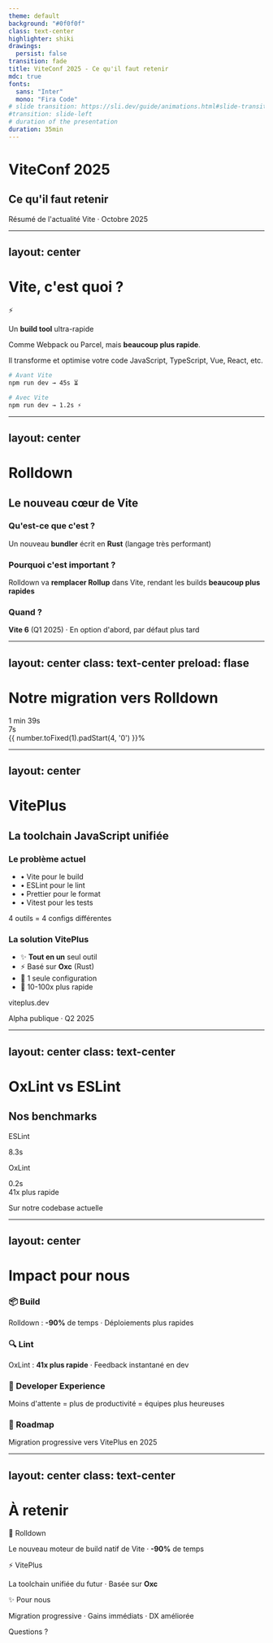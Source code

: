 ```yaml
---
theme: default
background: "#0f0f0f"
class: text-center
highlighter: shiki
drawings:
  persist: false
transition: fade
title: ViteConf 2025 - Ce qu'il faut retenir
mdc: true
fonts:
  sans: "Inter"
  mono: "Fira Code"
# slide transition: https://sli.dev/guide/animations.html#slide-transitions
#transition: slide-left
# duration of the presentation
duration: 35min
---
```


# ViteConf 2025

## Ce qu'il faut retenir

<div class="opacity-70 text-sm mt-8">
Résumé de l'actualité Vite · Octobre 2025
</div>

<!--
**SPEAKER NOTES - Slide 1 (30s)**

Bonjour à tous ! Il y a 3 semaines, j'ai eu la chance de participer à la ViteConf 2025. 

Pour ceux qui ne connaissent pas Vite, je vais rapidement vous expliquer ce que c'est, puis on verra les annonces majeures qui vont impacter notre façon de développer dans les prochains mois.

La présentation dure 6 minutes, on va rester concis et concret.
-->

---
layout: center
---

# Vite, c'est quoi ?

<div class="grid grid-cols-2 gap-12 mt-12 items-center">

<div class="text-left space-y-4">

<div v-click="1">
<div class="text-4xl font-bold bg-gradient-to-r from-violet-400 to-yellow-400 bg-clip-text text-transparent">
⚡️
</div>
<p class="text-xl opacity-90">Un <strong>build tool</strong> ultra-rapide</p>
</div>

<div v-click="2" class="text-lg opacity-80 leading-relaxed">
<p>Comme Webpack ou Parcel, mais <strong>beaucoup plus rapide</strong>.</p>
</div>

<div v-click="3" class="text-lg opacity-80 leading-relaxed">
<p>Il transforme et optimise votre code JavaScript, TypeScript, Vue, React, etc.</p>
</div>

</div>

<div v-click="4" class="text-left">

```bash
# Avant Vite
npm run dev → 45s ⏳

# Avec Vite
npm run dev → 1.2s ⚡️
```

</div>

</div>

<!--
**SPEAKER NOTES - Slide 2 (30s)**

Alors Vite, pour faire simple : c'est un build tool. 

Vous savez, les outils qui prennent votre code source et le transforment pour qu'il fonctionne dans le navigateur. Comme Webpack que certains connaissent peut-être.

La différence ? Vite est BEAUCOUP plus rapide.

Concrètement : là où un projet mettait 45 secondes à démarrer en développement, avec Vite c'est 1 seconde. 

C'est cette rapidité qui a fait exploser son adoption - aujourd'hui, c'est devenu le standard pour les nouveaux projets web.

Et les annonces de cette ViteConf rendent Vite encore plus rapide.
-->

---
layout: center
---

# Rolldown

## Le nouveau cœur de Vite

<div class="mt-12 space-y-8">

<div v-click="1" class="text-left max-w-3xl mx-auto">
<h3 class="text-2xl font-bold mb-4 text-violet-400">Qu'est-ce que c'est ?</h3>
<p class="text-xl opacity-90 leading-relaxed">
Un nouveau <strong>bundler</strong> écrit en <strong>Rust</strong> (langage très performant)
</p>
</div>

<div v-click="2" class="text-left max-w-3xl mx-auto">
<h3 class="text-2xl font-bold mb-4 text-yellow-400">Pourquoi c'est important ?</h3>
<p class="text-xl opacity-90 leading-relaxed">
Rolldown va <strong>remplacer Rollup</strong> dans Vite, rendant les builds <strong>beaucoup plus rapides</strong>
</p>
</div>

<div v-click="3" class="text-left max-w-3xl mx-auto">
<h3 class="text-2xl font-bold mb-4 text-green-400">Quand ?</h3>
<p class="text-xl opacity-90 leading-relaxed">
<strong>Vite 6</strong> (Q1 2025) · En option d'abord, par défaut plus tard
</p>
</div>

</div>

<!--
**SPEAKER NOTES - Slide 3 (45s)**

Première grosse annonce : Rolldown.

Alors, techniquement parlant, Rolldown c'est un bundler - un outil qui prend tous vos fichiers JavaScript et les assemble intelligemment. Aujourd'hui Vite utilise Rollup pour ça.

La nouveauté ? Rolldown est réécrit en Rust. Pour vous donner une idée, Rust c'est un langage utilisé quand on veut des performances maximales - comme dans les navigateurs web ou les systèmes d'exploitation.

Résultat : Rolldown est BEAUCOUP plus rapide que Rollup.

Rolldown va progressivement remplacer Rollup dans Vite. Dès Vite 6 début 2025, on pourra l'activer. Et ensuite il deviendra le choix par défaut.

Spoiler : on l'a déjà testé chez nous, et les résultats sont impressionnants.
-->

---
layout: center
class: text-center
preload: flase
---

# Notre migration vers Rolldown

<div class="flex mt-16 space-y-12">

<div class="text-2xl font-bold opacity-60">
1 min 39s
</div>

<div v-click="1" class="text-3xl font-bold bg-gradient-to-r from-violet-400 to-yellow-400 bg-clip-text text-transparent animate-pulse">
7s
</div>

<div v-click="2" @after-enter="() => $refs.animNumber?.start()">
  <AnimateNumber ref="animNumber" v-slot="{ number, target }" :value="97.4" :duration="500" :start-on-mount="false">
     <div text-7xl font-mono font-bold text-gradient :style="{ transform: `scale(${1 + (number / target / 4)})` }">{{ number.toFixed(1).padStart(4, '0') }}%</div>
   </AnimateNumber>
</div>

</div>

<!--
**SPEAKER NOTES - Slide 4 (45s)**

Alors, on a testé Rolldown sur notre codebase.

Temps de build AVANT : 1 minute 39 secondes.

Temps de build APRÈS : 7 secondes.

Ça nous fait un gain de 90% sur les temps de build.

Concrètement, qu'est-ce que ça change ? 

Pour les développeurs : vous itérez plus vite. Vous faites un changement, vous testez, c'est quasi-instantané.

Pour les déploiements : on gagne presque 2 minutes par build. Sur une journée avec 50 déploiements, c'est 1h30 de gagnée juste sur les builds.

Et ça, c'est juste avec Rolldown. Il y a encore mieux.
-->

---
layout: center
---

# VitePlus

## La toolchain JavaScript unifiée

<div class="mt-8 grid grid-cols-2 gap-8">

<div class="text-left space-y-6">

<div v-click="1">
<h3 class="text-2xl font-bold text-violet-400 mb-3">Le problème actuel</h3>
<ul class="text-lg space-y-2 opacity-90">
<li>• Vite pour le build</li>
<li>• ESLint pour le lint</li>
<li>• Prettier pour le format</li>
<li>• Vitest pour les tests</li>
</ul>
<p class="text-sm opacity-60 mt-3">4 outils = 4 configs différentes</p>
</div>

</div>

<div class="text-left space-y-6">

<div v-click="2">
<h3 class="text-2xl font-bold text-yellow-400 mb-3">La solution VitePlus</h3>
<ul class="text-lg space-y-2 opacity-90">
<li>✨ <strong>Tout en un</strong> seul outil</li>
<li>⚡️ Basé sur <strong>Oxc</strong> (Rust)</li>
<li>🎯 1 seule configuration</li>
<li>🚀 10-100x plus rapide</li>
</ul>
</div>

<div v-click="3" class="mt-8 p-4 bg-violet-500 bg-opacity-10 rounded-lg border border-violet-500 border-opacity-30">
<p class="text-sm font-bold text-violet-300">viteplus.dev</p>
<p class="text-xs opacity-70 mt-1">Alpha publique · Q2 2025</p>
</div>

</div>

</div>

<!--
**SPEAKER NOTES - Slide 5 (60s)**

Et maintenant, l'annonce la plus importante de la ViteConf : VitePlus.

Aujourd'hui, pour développer, on utilise plein d'outils différents :
- Vite pour builder le projet
- ESLint pour vérifier la qualité du code
- Prettier pour formater le code
- Vitest pour les tests
Chacun avec sa configuration, sa manière de fonctionner.

VitePlus, c'est la vision de tout unifier en un seul outil, ultra-rapide.

C'est basé sur Oxc - une suite d'outils nouvelle génération écrite en Rust. Oxc inclut notamment OxLint et OxFmt, qui remplacent ESLint et Prettier.

L'avantage ? Imaginez : 
- Une seule configuration au lieu de 4
- Un seul outil à maintenir
- Et surtout : 10 à 100 fois plus rapide

VitePlus sera en alpha publique début 2025, et progressivement il va devenir LE standard pour le développement JavaScript.

On est déjà en train de tester les composants Oxc chez nous.
-->

---
layout: center
class: text-center
---

# OxLint vs ESLint

## Nos benchmarks

<div class="mt-12 grid grid-cols-2 gap-16 max-w-4xl mx-auto">

<div>
<p class="text-sm opacity-60 uppercase tracking-wider mb-4">ESLint</p>
<div class="text-7xl font-bold opacity-40">
8.3s
</div>
</div>

<div v-click="1">
<p class="text-sm opacity-60 uppercase tracking-wider mb-4">OxLint</p>
<div class="text-7xl font-bold bg-gradient-to-r from-green-400 to-yellow-400 bg-clip-text text-transparent">
0.2s
</div>
</div>

</div>

<div v-click="2" class="mt-16">
<div class="text-5xl font-bold text-green-400">
41x plus rapide
</div>
<p class="text-lg opacity-70 mt-4">Sur notre codebase actuelle</p>
</div>

<!--
**SPEAKER NOTES - Slide 6 (45s)**

Alors, OxLint c'est le remplaçant moderne de ESLint. On l'a testé sur notre code.

Résultats : 
- ESLint prenait 8,3 secondes pour analyser notre code
- OxLint : 0,2 seconde

Ça fait 41 fois plus rapide.

Pourquoi c'est important ? 

Pour les devs : votre éditeur vous montre les erreurs en temps réel, sans lag.

Pour la CI : on peut linter plus souvent sans ralentir les pipelines.

Et OxLint détecte plus de problèmes qu'ESLint - il implémente les règles de TypeScript ESLint nativement.

Pareil pour OxFmt qui remplace Prettier : même différence de performance.
-->

---
layout: center
---

# Impact pour nous

<div class="mt-12 max-w-4xl mx-auto text-left space-y-8">

<div v-click="1" class="p-6 bg-violet-500 bg-opacity-10 rounded-xl border-l-4 border-violet-400">
<h3 class="text-2xl font-bold mb-3 text-violet-300">📦 Build</h3>
<p class="text-lg opacity-90">Rolldown : <strong>-90%</strong> de temps · Déploiements plus rapides</p>
</div>

<div v-click="2" class="p-6 bg-yellow-500 bg-opacity-10 rounded-xl border-l-4 border-yellow-400">
<h3 class="text-2xl font-bold mb-3 text-yellow-300">🔍 Lint</h3>
<p class="text-lg opacity-90">OxLint : <strong>41x plus rapide</strong> · Feedback instantané en dev</p>
</div>

<div v-click="3" class="p-6 bg-green-500 bg-opacity-10 rounded-xl border-l-4 border-green-400">
<h3 class="text-2xl font-bold mb-3 text-green-300">🎯 Developer Experience</h3>
<p class="text-lg opacity-90">Moins d'attente = plus de productivité = équipes plus heureuses</p>
</div>

<div v-click="4" class="p-6 bg-blue-500 bg-opacity-10 rounded-xl border-l-4 border-blue-400">
<h3 class="text-2xl font-bold mb-3 text-blue-300">🚀 Roadmap</h3>
<p class="text-lg opacity-90">Migration progressive vers VitePlus en 2025</p>
</div>

</div>

<!--
**SPEAKER NOTES - Slide 7 (45s)**

Alors concrètement, qu'est-ce qu'on retient pour nous ?

Sur le BUILD : avec Rolldown, on divise par 10 nos temps de build. Ça impacte directement nos déploiements et notre vélocité de développement.

Sur le LINT : OxLint est 41 fois plus rapide. Ça veut dire moins d'attente, moins de friction, des feedbacks quasi-instantanés dans l'éditeur.

Sur la DEVELOPER EXPERIENCE globale : tous ces gains s'accumulent. Quand vous attendez moins, vous itérez plus vite, vous êtes moins frustrés, vous êtes plus productifs.

Et sur notre ROADMAP : on va migrer progressivement vers ces outils en 2025. Rolldown est déjà testé et prêt. VitePlus arrivera en milieu d'année.

L'écosystème JavaScript est en train de connaître une refonte majeure de ses outils fondamentaux. Et c'est une excellente nouvelle pour nous tous.
-->

---
layout: center
class: text-center
---

# À retenir

<div class="mt-16 max-w-3xl mx-auto space-y-8">

<div v-click="1" class="text-3xl font-bold">
🚀 <span class="bg-gradient-to-r from-violet-400 to-yellow-400 bg-clip-text text-transparent">Rolldown</span>
</div>
<p v-click="1" class="text-xl opacity-80">Le nouveau moteur de build natif de Vite · <strong>-90%</strong> de temps</p>

<div v-click="2" class="text-3xl font-bold mt-8">
⚡️ <span class="bg-gradient-to-r from-yellow-400 to-green-400 bg-clip-text text-transparent">VitePlus</span>
</div>
<p v-click="2" class="text-xl opacity-80">La toolchain unifiée du futur · Basée sur <strong>Oxc</strong></p>

<div v-click="3" class="text-3xl font-bold mt-8">
✨ <span class="bg-gradient-to-r from-green-400 to-blue-400 bg-clip-text text-transparent">Pour nous</span>
</div>
<p v-click="3" class="text-xl opacity-80">Migration progressive · Gains immédiats · DX améliorée</p>

</div>

<div v-click="4" class="mt-16 text-sm opacity-50">
Questions ?
</div>

<!--
**SPEAKER NOTES - Slide 8 (30s)**

Voilà, pour résumer en 3 points :

1. ROLLDOWN : le nouveau cœur de Vite, écrit en Rust, qui divise nos temps de build par 10. C'est disponible dès début 2025.

2. VITEPLUS : la vision d'une toolchain unifiée qui remplace tous nos outils actuels. Basé sur Oxc, 10 à 100 fois plus rapide. Alpha publique milieu 2025.

3. POUR NOUS : on va migrer progressivement, on a déjà des gains mesurés sur notre codebase, et ça va directement améliorer notre quotidien de développement.

L'écosystème JavaScript entre dans une nouvelle ère de performance grâce à Rust. C'est un changement de paradigme majeur.

Merci pour votre attention. Des questions ?
-->

